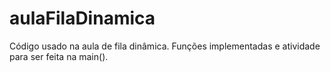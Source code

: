 # aulaFilaDinamica
Código usado na aula de fila dinâmica. Funções implementadas e atividade para ser feita na main().
